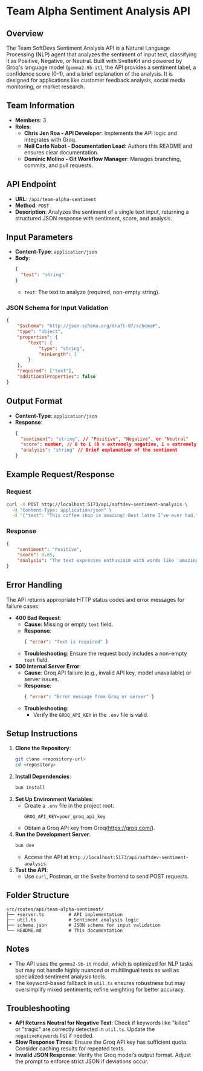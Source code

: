 # Team Alpha Sentiment Analysis API

## Overview

The Team SoftDevs Sentiment Analysis API is a Natural Language Processing (NLP) agent that analyzes the sentiment of input text, classifying it as Positive, Negative, or Neutral. Built with SvelteKit and powered by Groq's language model (`gemma2-9b-it`), the API provides a sentiment label, a confidence score (0-1), and a brief explanation of the analysis. It is designed for applications like customer feedback analysis, social media monitoring, or market research.

## Team Information

- **Members**: 3
- **Roles**:
  - **Chris Jen Roa - API Developer**: Implements the API logic and integrates with Groq.
  - **Neil Carlo Nabot - Documentation Lead**: Authors this README and ensures clear documentation.
  - **Dominic Molino - Git Workflow Manager**: Manages branching, commits, and pull requests.

## API Endpoint

- **URL**: `/api/team-alpha-sentiment`
- **Method**: `POST`
- **Description**: Analyzes the sentiment of a single text input, returning a structured JSON response with sentiment, score, and analysis.

## Input Parameters

- **Content-Type**: `application/json`
- **Body**:
  ```json
  {
  	"text": "string"
  }
  ```
  - `text`: The text to analyze (required, non-empty string).

### JSON Schema for Input Validation

```json
{
	"$schema": "http://json-schema.org/draft-07/schema#",
	"type": "object",
	"properties": {
		"text": {
			"type": "string",
			"minLength": 1
		}
	},
	"required": ["text"],
	"additionalProperties": false
}
```

## Output Format

- **Content-Type**: `application/json`
- **Response**:
  ```json
  {
    "sentiment": "string", // "Positive", "Negative", or "Neutral"
    "score": number, // 0 to 1 (0 = extremely negative, 1 = extremely positive)
    "analysis": "string" // Brief explanation of the sentiment
  }
  ```

## Example Request/Response

### Request

```bash
curl -X POST http://localhost:5173/api/softdev-sentiment-analysis \
  -H "Content-Type: application/json" \
  -d '{"text": "This coffee shop is amazing! Best latte I’ve ever had."}'
```

### Response

```json
{
	"sentiment": "Positive",
	"score": 0.85,
	"analysis": "The text expresses enthusiasm with words like 'amazing' and 'best latte'."
}
```

## Error Handling

The API returns appropriate HTTP status codes and error messages for failure cases:

- **400 Bad Request**:
  - **Cause**: Missing or empty `text` field.
  - **Response**:
    ```json
    { "error": "Text is required" }
    ```
  - **Troubleshooting**: Ensure the request body includes a non-empty `text` field.
- **500 Internal Server Error**:
  - **Cause**: Groq API failure (e.g., invalid API key, model unavailable) or server issues.
  - **Response**:
    ```json
    { "error": "Error message from Groq or server" }
    ```
  - **Troubleshooting**:
    - Verify the `GROQ_API_KEY` in the `.env` file is valid.

## Setup Instructions

1. **Clone the Repository**:
   ```bash
   git clone <repository-url>
   cd <repository>
   ```
2. **Install Dependencies**:
   ```bash
   bun install
   ```
3. **Set Up Environment Variables**:
   - Create a `.env` file in the project root:
     ```env
     GROQ_API_KEY=your_groq_api_key
     ```
   - Obtain a Groq API key from Groq(https://groq.com/).
4. **Run the Development Server**:
   ```bash
   bun dev
   ```
   - Access the API at `http://localhost:5173/api/softdev-sentiment-analysis`.
5. **Test the API**:
   - Use `curl`, Postman, or the Svelte frontend to send POST requests.

## Folder Structure

```
src/routes/api/team-alpha-sentiment/
├── +server.ts         # API implementation
├── util.ts            # Sentiment analysis logic
├── schema.json        # JSON schema for input validation
└── README.md          # This documentation
```

## Notes

- The API uses the `gemma2-9b-it` model, which is optimized for NLP tasks but may not handle highly nuanced or multilingual texts as well as specialized sentiment analysis tools.
- The keyword-based fallback in `util.ts` ensures robustness but may oversimplify mixed sentiments; refine weighting for better accuracy.

## Troubleshooting

- **API Returns Neutral for Negative Text**: Check if keywords like "killed" or "tragic" are correctly detected in `util.ts`. Update the `negativeKeywords` list if needed.
- **Slow Response Times**: Ensure the Groq API key has sufficient quota. Consider caching results for repeated texts.
- **Invalid JSON Response**: Verify the Groq model’s output format. Adjust the prompt to enforce strict JSON if deviations occur.

